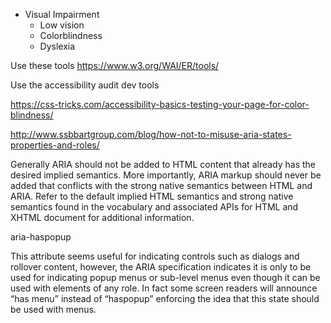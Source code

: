 - Visual Impairment
    - Low vision
    - Colorblindness
    - Dyslexia

Use these tools https://www.w3.org/WAI/ER/tools/

Use the accessibility audit dev tools



https://css-tricks.com/accessibility-basics-testing-your-page-for-color-blindness/


http://www.ssbbartgroup.com/blog/how-not-to-misuse-aria-states-properties-and-roles/

Generally ARIA should not be added to HTML content that already has the desired implied semantics. More importantly, ARIA markup should never be added that conflicts with the strong native semantics between HTML and ARIA. Refer to the default implied HTML semantics and strong native semantics found in the vocabulary and associated APIs for HTML and XHTML document for additional information. 

aria-haspopup

This attribute seems useful for indicating controls such as dialogs and rollover content, however, the ARIA specification indicates it is only to be used for indicating popup menus or sub-level menus even though it can be used with elements of any role. In fact some screen readers will announce “has menu” instead of “haspopup” enforcing the idea that this state should be used with menus.

